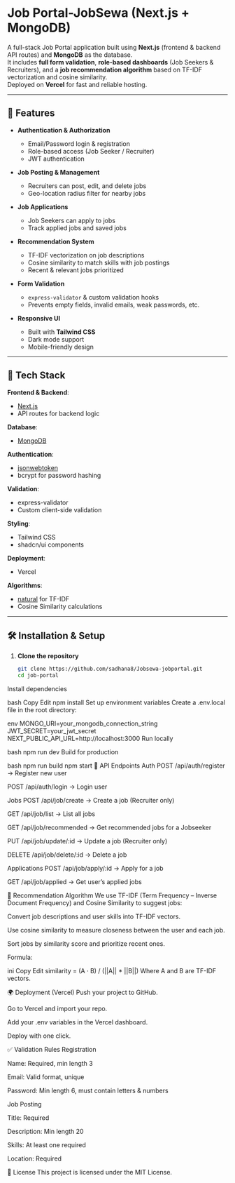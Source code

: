 
# Job Portal-JobSewa (Next.js + MongoDB)

A full-stack Job Portal application built using **Next.js** (frontend & backend API routes) and **MongoDB** as the database.  
It includes **full form validation**, **role-based dashboards** (Job Seekers & Recruiters), and a **job recommendation algorithm** based on TF-IDF vectorization and cosine similarity.  
Deployed on **Vercel** for fast and reliable hosting.

---

## 🚀 Features

- **Authentication & Authorization**
  - Email/Password login & registration
  - Role-based access (Job Seeker / Recruiter)
  - JWT authentication

- **Job Posting & Management**
  - Recruiters can post, edit, and delete jobs
  - Geo-location radius filter for nearby jobs

- **Job Applications**
  - Job Seekers can apply to jobs
  - Track applied jobs and saved jobs

- **Recommendation System**
  - TF-IDF vectorization on job descriptions
  - Cosine similarity to match skills with job postings
  - Recent & relevant jobs prioritized

- **Form Validation**
  - `express-validator` & custom validation hooks
  - Prevents empty fields, invalid emails, weak passwords, etc.

- **Responsive UI**
  - Built with **Tailwind CSS**
  - Dark mode support
  - Mobile-friendly design

---

## 📂 Tech Stack

**Frontend & Backend**:
- [Next.js](https://nextjs.org/)
- API routes for backend logic

**Database**:
- [MongoDB](https://www.mongodb.com/)


**Authentication**:
- [jsonwebtoken](https://www.npmjs.com/package/jsonwebtoken)
- bcrypt for password hashing

**Validation**:
- express-validator
- Custom client-side validation

**Styling**:
- Tailwind CSS
- shadcn/ui components

**Deployment**:
- Vercel

**Algorithms**:
- [natural](https://www.npmjs.com/package/natural) for TF-IDF
- Cosine Similarity calculations

---

## 🛠 Installation & Setup

1. **Clone the repository**
   ```bash
   git clone https://github.com/sadhana8/Jobsewa-jobportal.git
   cd job-portal
Install dependencies

bash
Copy
Edit
npm install
Set up environment variables
Create a .env.local file in the root directory:

env
MONGO_URI=your_mongodb_connection_string
JWT_SECRET=your_jwt_secret
NEXT_PUBLIC_API_URL=http://localhost:3000
Run locally

bash
npm run dev
Build for production

bash
npm run build
npm start
📡 API Endpoints
Auth
POST /api/auth/register → Register new user

POST /api/auth/login → Login user

Jobs
POST /api/job/create → Create a job (Recruiter only)

GET /api/job/list → List all jobs

GET /api/job/recommended → Get recommended jobs for a Jobseeker

PUT /api/job/update/:id → Update a job (Recruiter only)

DELETE /api/job/delete/:id → Delete a job

Applications
POST /api/job/apply/:id → Apply for a job

GET /api/job/applied → Get user’s applied jobs

🧠 Recommendation Algorithm
We use TF-IDF (Term Frequency – Inverse Document Frequency) and Cosine Similarity to suggest jobs:

Convert job descriptions and user skills into TF-IDF vectors.

Use cosine similarity to measure closeness between the user and each job.

Sort jobs by similarity score and prioritize recent ones.

Formula:

ini
Copy
Edit
similarity = (A · B) / (||A|| * ||B||)
Where A and B are TF-IDF vectors.

🌍 Deployment (Vercel)
Push your project to GitHub.

Go to Vercel and import your repo.

Add your .env variables in the Vercel dashboard.

Deploy with one click.

✅ Validation Rules
Registration

Name: Required, min length 3

Email: Valid format, unique

Password: Min length 6, must contain letters & numbers

Job Posting

Title: Required

Description: Min length 20

Skills: At least one required

Location: Required


📜 License
This project is licensed under the MIT License.


